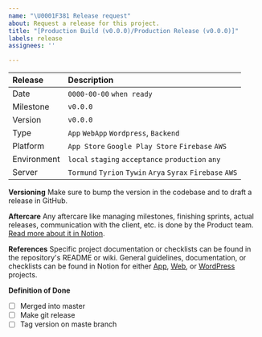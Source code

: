 ```yaml
---
name: "\U0001F381 Release request"
about: Request a release for this project.
title: "[Production Build (v0.0.0)/Production Release (v0.0.0)]"
labels: release
assignees: ''

---
```


| Release | Description |
| :--- | :--- |
| Date | `0000-00-00` `when ready` |
| Milestone | `v0.0.0` |
| Version | `v0.0.0` |
| Type | `App` `WebApp` `Wordpress`, `Backend` |
| Platform | `App Store` `Google Play Store` `Firebase` `AWS` |
| Environment | `local` `staging` `acceptance` `production` `any` |
| Server | `Tormund` `Tyrion` `Tywin` `Arya` `Syrax` `Firebase` `AWS` |

**Versioning**
Make sure to bump the version in the codebase and to draft a release in GitHub.

**Aftercare**
Any aftercare like managing milestones, finishing sprints, actual releases, communication with the client, etc. is done by the Product team. [Read more about it in Notion](https://www.notion.so/brthrs/How-do-we-sprint-a4467a68e4db4f8f95fb10f54a8d3070#049e7edbb0d44fa09215240582faa103).

**References**
Specific project documentation or checklists can be found in the repository's README or wiki. General guidelines, documentation, or checklists can be found in Notion for either [App](https://www.notion.so/brthrs/How-do-we-release-apps-0afd7e1f25fd437096bd5dbcf8f9f31f), [Web](https://www.notion.so/brthrs/How-do-we-release-Webdev-WordPress-cd0d8070221a4f0694cd11b5f1ac6cdc), or [WordPress](https://www.notion.so/brthrs/How-do-we-release-Webdev-WordPress-cd0d8070221a4f0694cd11b5f1ac6cdc) projects.

**Definition of Done**
- [ ] Merged into master
- [ ] Make git release
- [ ] Tag version on maste branch
